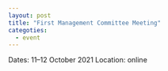 ```yaml
---
layout: post
title: "First Management Committee Meeting"
categoties:
  - event
---
```


Dates: 11&ndash;12 October 2021
Location: online